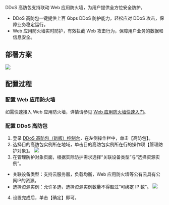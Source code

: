 DDoS 高防包支持联动 Web 应用防火墙，为用户提供全方位安全防护。
- DDoS 高防包一键提供上百 Gbps DDoS 防护能力，轻松应对 DDoS 攻击，保障业务稳定运行。
- Web 应用防火墙实时防护，有效拦截 Web 攻击行为，保障用户业务的数据和信息安全。

## 部署方案
![](https://main.qcloudimg.com/raw/5cf47d62a98ffd71bfa4e349ceae5d3d.png)

## 配置过程
### 配置 Web 应用防火墙
如需快速接入 Web 应用防火墙，详情请参见 [ Web 应用防火墙快速入门](https://cloud.tencent.com/document/product/627/18635)。
### 配置 DDoS 高防包
1. 登录 [DDoS 高防包（新版）控制台](https://console.cloud.tencent.com/ddos/antiddos-native/package)，在左侧操作栏中，单击【高防包】。
2. 选择目的高防包实例所在地域，单击目的高防包实例所在行的操作项【管理防护对象】。
![](https://main.qcloudimg.com/raw/648442ef2abb4a46860a294313b3ebdc.png)
3. 在管理防护对象页面，根据实际防护需求选择“关联设备类型”与“选择资源实例”。
  - 关联设备类型：支持云服务器，负载均衡，Web 应用防火墙等公有云具有公网IP的资源。
  - 选择资源实例：允许多选，选择资源实例数量不得超过“可绑定 IP 数”。
![](https://main.qcloudimg.com/raw/823086290f675dc43e109e28fda3b8d9.png)
4. 设置完成后，单击【确定】即可。

